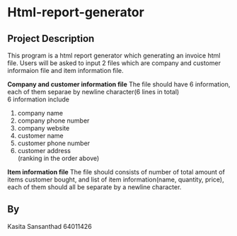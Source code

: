 # Html-report-generator  
  
  
## Project Description
This program is a html report generator which generating an invoice html file. Users will be asked to input 2 files which are company and customer informaion file and item information file.  
  
  
**Company and customer information file**
The file should have 6 information, each of them separae by newline character(6 lines in total)   
6 information include  
1) company name  
2) company phone number  
3) company website  
4) customer name  
5) customer phone number   
6) customer address  
(ranking in the order above)
  
**Item information file**
The file should consists of number of total amount of items customer bought, and list of item information(name, quantity, price), each of them should all be separate by a newline character.  
  
## By
Kasita Sansanthad 64011426
